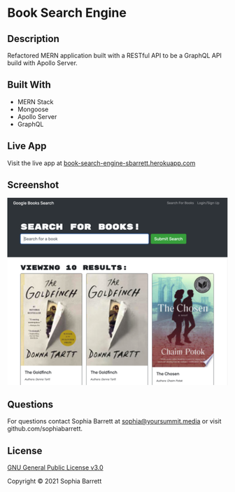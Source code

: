 # Book Search Engine

## Description

Refactored MERN application built with a RESTful API to be a GraphQL API build with Apollo Server.

## Built With

- MERN Stack
- Mongoose
- Apollo Server
- GraphQL

## Live App

Visit the live app at [book-search-engine-sbarrett.herokuapp.com](https://book-search-engine-sbarrett.herokuapp.com/)

## Screenshot

![screenshot](./screenshot.png)

## Questions

For questions contact Sophia Barrett at sophia@yoursummit.media or visit github.com/sophiabarrett.

## License

[GNU General Public License v3.0](./LICENSE)

Copyright © 2021 Sophia Barrett
